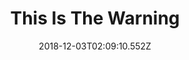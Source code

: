 ---
title: This Is The Warning
artist: Dead Letter Circus
date: 2018-12-03T02:09:10.552Z
cover: /upload/tumblr_oeb9nlsdpn1vfaqyoo1_1280.jpg
styles:
  - Alternative Rock
  - Progressive Rock
links:
  spotify: https://open.spotify.com/album/358GkVbGoo9mrJzZgrkBh8?si=GFTirUbNRvaWfHBUZwWWRg
  youtube: https://music.youtube.com/watch?v=9TDJdG_pPK8
  applemusic: https://itunes.apple.com/us/album/this-is-the-warning/611628677?uo=4
  soundcloud: ""
  bandcamp: ""
  deezer: ""
---